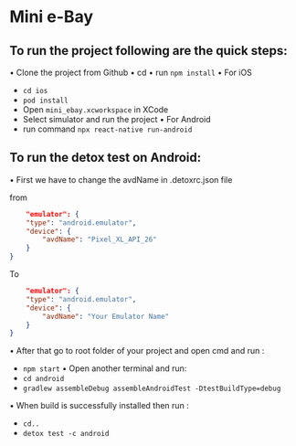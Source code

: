 # Mini e-Bay

## To run the project following are the quick steps:
• Clone the project from Github
• cd <root folder of the project>
• run `npm install`
• For iOS
 - `cd ios`
 - `pod install`
 - Open `mini_ebay.xcworkspace` in XCode
 - Select simulator and run the project
• For Android
 - run command `npx react-native run-android`

## To run the detox test on Android:
• First we have to change the avdName in .detoxrc.json file 

from
```json
    "emulator": {
    "type": "android.emulator",
    "device": {
        "avdName": "Pixel_XL_API_26"
    }
}
```
  To
```json
    "emulator": {
    "type": "android.emulator",
    "device": {
        "avdName": "Your Emulator Name"
    }
}
```
• After that go to root folder of your project and open cmd and run :
  - `npm start`
• Open another terminal and run:
  - `cd android` 
  - `gradlew assembleDebug assembleAndroidTest -DtestBuildType=debug`

• When build is successfully installed then run  :
  - `cd..`
  - `detox test -c android`